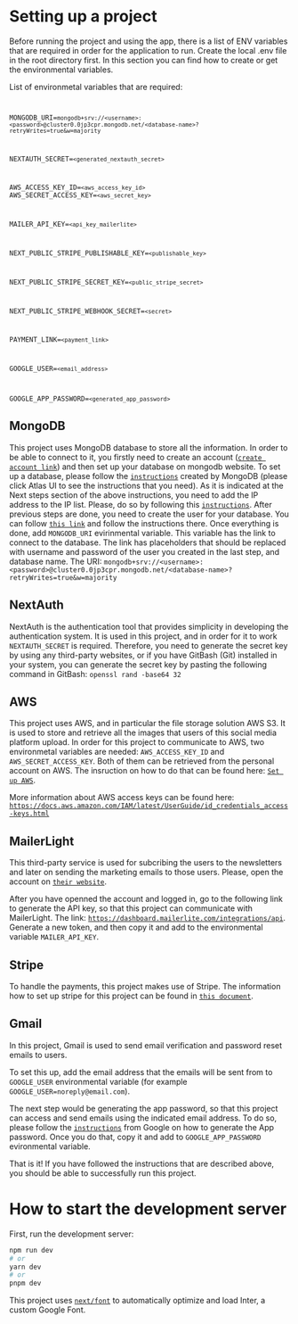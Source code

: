 # Setting up a project

Before running the project and using the app, there is a list of ENV variables that are required in order for the application to run. Create the local .env file in the root directory first. In this section you can find how to create or get the environmental variables.

List of environmetal variables that are required:
<code>

MONGODB_URI=`mongodb+srv://<username>:<password>@cluster0.0jp3cpr.mongodb.net/<database-name>?retryWrites=true&w=majority`

NEXTAUTH_SECRET=`<generated_nextauth_secret>`

AWS_ACCESS_KEY_ID=`<aws_access_key_id>`
AWS_SECRET_ACCESS_KEY=`<aws_secret_key>`

MAILER_API_KEY=`<api_key_mailerlite>`

NEXT_PUBLIC_STRIPE_PUBLISHABLE_KEY=`<publishable_key>`

NEXT_PUBLIC_STRIPE_SECRET_KEY=`<public_stripe_secret>`

NEXT_PUBLIC_STRIPE_WEBHOOK_SECRET=`<secret>`

PAYMENT_LINK=`<payment_link>`

GOOGLE_USER=`<email_address>`

GOOGLE_APP_PASSWORD=`<generated_app_password>`
</code>

## MongoDB

 This project uses MongoDB database to store all the information. In order to be able to connect to it, you firstly need to create an account ([`create account link`](https://www.mongodb.com/cloud/atlas/lp/try4?utm_source=bing&utm_campaign=search_bs_pl_evergreen_atlas_core_prosp-brand_gic-null_emea-nl_ps-all_desktop_eng_lead&utm_term=mongodb%20atlas&utm_medium=cpc_paid_search&utm_ad=p&utm_ad_campaign_id=415204547&adgroup=1214960818278103&msclkid=7ff4724ad48e1951e3dd1635ce5db860)) and then set up your database on mongodb website. To set up a database, please follow the [`instructions`](https://www.mongodb.com/docs/atlas/tutorial/deploy-free-tier-cluster/) created by MongoDB (please click Atlas UI to see the instructions that you need). As it is indicated at the Next steps section of the above instructions, you need to add the IP address to the IP list. Please, do so by following this [`instructions`](https://www.mongodb.com/docs/atlas/security/add-ip-address-to-list/). After previous steps are done, you need to create the user for your database. You can follow [`this link`](https://www.mongodb.com/docs/atlas/tutorial/create-mongodb-user-for-cluster/) and follow the instructions there. Once everything is done, add `MONGODB_URI` evirinmental variable. This variable has the link to connect to the database. The link has placeholders that should be replaced with username and password of the user you created in the last step, and database name. The URI: `mongodb+srv://<username>:<password>@cluster0.0jp3cpr.mongodb.net/<database-name>?retryWrites=true&w=majority`

## NextAuth

NextAuth is the authentication tool that provides simplicity in developing the authentication system. It is used in this project, and in order for it to work `NEXTAUTH_SECRET` is required. Therefore, you need to generate the secret key by using any third-party websites, or if you have GitBash (Git) installed in your system, you can generate the secret key by pasting the following command in GitBash: `openssl rand -base64 32`

## AWS

This project uses AWS, and in particular the file storage solution AWS S3. It is used to store and retrieve all the images that users of this social media platform upload. In order for this project to communicate to AWS, two environmetal variables are needed: `AWS_ACCESS_KEY_ID` and `AWS_SECRET_ACCESS_KEY`. Both of them can be retrieved from the personal account on AWS. The insruction on how to do that can be found here: [`Set up AWS`](./docs/aws/setup-aws.md).

More information about AWS access keys can be found here: [`https://docs.aws.amazon.com/IAM/latest/UserGuide/id_credentials_access-keys.html`](https://docs.aws.amazon.com/IAM/latest/UserGuide/id_credentials_access-keys.html)

## MailerLight

This third-party service is used for subcribing the users to the newsletters and later on sending the marketing emails to those users. Please, open the account on [`their website`](https://www.mailerlite.com/).

After you have openned the account and logged in, go to the following link to generate the API key, so that this project can communicate with MailerLight. The link: [`https://dashboard.mailerlite.com/integrations/api`](https://dashboard.mailerlite.com/integrations/api). Generate a new token, and then copy it and add to the environmental variable `MAILER_API_KEY`.

## Stripe

To handle the payments, this project makes use of Stripe. The information how to set up stripe for this project can be found in [`this document`](./docs/stripe-documentation/stripe.md).

## Gmail

In this project, Gmail is used to send email verification and password reset emails to users.

To set this up, add the email address that the emails will be sent from to `GOOGLE_USER` environmental variable (for example `GOOGLE_USER=noreply@email.com`).

The next step would be generating the app password, so that this project can access and send emails using the indicated email address. To do so, please follow the [`instructions`](https://support.google.com/accounts/answer/185833?hl=en) from Google on how to generate the App password. Once you do that, copy it and add to `GOOGLE_APP_PASSWORD` evironmental variable.

That is it! If you have followed the instructions that are described above, you should be able to successfully run this project.

# How to start the development server
First, run the development server:

```bash
npm run dev
# or
yarn dev
# or
pnpm dev
```


This project uses [`next/font`](https://nextjs.org/docs/basic-features/font-optimization) to automatically optimize and load Inter, a custom Google Font.
